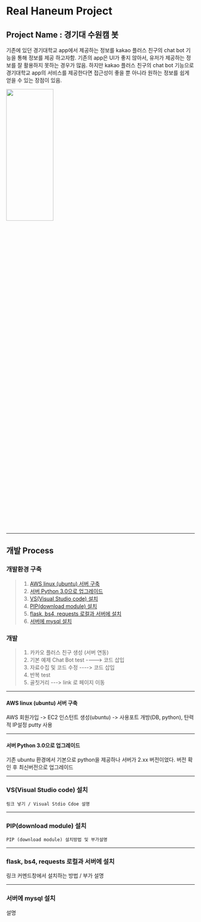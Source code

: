# Real Haneum Project


## Project Name : 경기대 수원캠 봇


기존에 있던 경기대학교 app에서 제공하는 정보를 kakao 플러스 친구의 chat bot 기능을 통해 정보를 제공 하고자함. 기존의 app은 UI가 좋지 않아서, 유저가 제공하는 정보를 잘 활용하지 못하는 경우가 많음. 하지만 kakao 플러스 친구의 chat bot 기능으로 경기대학교 app의 서비스를 제공한다면 접근성이 좋을 뿐 아니라 원하는 정보를 쉽게 얻을 수 있는 장점이 있음.



<img src="https://user-images.githubusercontent.com/38854188/42523881-81dd7680-845e-11e8-91f1-53535add3b08.jpg" width="50%" height="30%"></img>


***

## 개발 Process

### 개발환경 구축

>1. [AWS linux (ubuntu) 서버 구축](#aws-linux-ubuntu-서버-구축)
>2. [서버 Python 3.0으로 업그레이드](https://github.com/RyuByengOck/RealHaneum#서버-python-30으로-업그레이드)
>3. [VS(Visual Studio code) 설치](https://github.com/RyuByengOck/RealHaneum)
>4. [PIP(download module) 설치](https://github.com/RyuByengOck/RealHaneum#pipdownload-module-설치)
>5. [flask, bs4, requests 로컬과 서버에 설치](https://github.com/RyuByengOck/RealHaneum#flask-bs4-requests-로컬과-서버에-설치)  
>6. [서버에 mysql 설치](https://github.com/RyuByengOck/RealHaneum#서버에-mysql-설치)

### 개발
>1. 카카오 플러스 친구 생성 (서버 연동)
>2. 기본 예제 Chat Bot test  ----> 코드 삽입
>3. 자료수집 및 코드 수정   ----> 코드 삽입
>4. 반복 test
>5. 골칫거리 ---> link 로 페이지 이동

***

 #### AWS linux (ubuntu) 서버 구축
  AWS 회원가입 -> EC2 인스턴트 생성(ubuntu) -> 사용포트 개방(DB, python), 탄력적 IP설정 
  putty 사용
  
***  
 #### 서버 Python 3.0으로 업그레이드
  기존 ubuntu 환경에서 기본으로 python을 제공하나
  서버가 2.xx 버전이었다. 
  버전 확인 후 최신버전으로 업그레이드
***
### VS(Visual Studio code) 설치
    링크 넣기 / Visual Stdio Cdoe 설명

***
### PIP(download module) 설치
    PIP (download module) 설치방법 및 부가설명
    
***
### flask, bs4, requests 로컬과 서버에 설치 
  링크 커멘드창에서 설치하는 방법 / 부가 설명
  
  ***
### 서버에 mysql 설치
   설명
    
